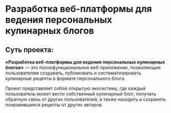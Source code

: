 # Разработка веб-платформы для ведения персональных кулинарных блогов

## Суть проекта:

**«Разработка веб-платформы для ведения персональных кулинарных блогов»** — это полнофункциональное веб-приложение, позволяющее пользователям создавать, публиковать и систематизировать кулинарные рецепты в формате персонального блога.

Проект представляет собой открытую экосистему, где каждый пользователь может вести собственный кулинарный блог, получать обратную связь от других пользователей, а также находить и сохранять понравившиеся рецепты от других авторов.

